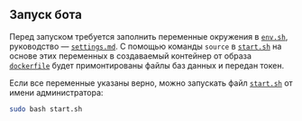 ## Запуск бота

Перед запуском требуется заполнить переменные окружения в [`env.sh`](../env.sh), руководство — [`settings.md`](./settings.md#envsh--переменные-окружения). С помощью команды `source` в [`start.sh`](../start.sh) на основе этих переменных в создаваемый контейнер от образа [`dockerfile`](../src/dockerfile) будет примонтированы файлы баз данных и передан токен.

Если все переменные указаны верно, можно запускать файл [`start.sh`](../start.sh) от имени администратора:

```bash
sudo bash start.sh
```